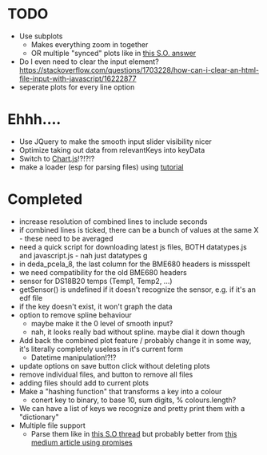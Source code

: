 # TODO

- Use subplots
  - Makes everything zoom in together
  - OR multiple "synced" plots like in [this S.O. answer](https://stackoverflow.com/a/48192606/7718130)
- Do I even need to clear the input element? https://stackoverflow.com/questions/1703228/how-can-i-clear-an-html-file-input-with-javascript/16222877
- seperate plots for every line option


# Ehhh....

- Use JQuery to make the smooth input slider visibility nicer
- Optimize taking out data from relevantKeys into keyData
- Switch to [Chart.js](https://github.com/chartjs/Chart.js)!?!?!?
- make a loader (esp for parsing files) using [tutorial](https://www.w3schools.com/howto/howto_css_loader.asp)


# Completed

- increase resolution of combined lines to include seconds
- if combined lines is ticked, there can be a bunch of values at the same X - these need to be averaged
- need a quick script for downloading latest js files, BOTH datatypes.js and javascript.js - nah just datatypes g
- in deda_pcela_8, the last column for the BME680 headers is missspelt
- we need compatibility for the old BME680 headers
- sensor for DS18B20 temps (Temp1, Temp2, ...)
- getSensor() is undefined if it doesn't recognize the sensor, e.g. if it's an edf file
- if the key doesn't exist, it won't graph the data
- option to remove spline behaviour
  - maybe make it the 0 level of smooth input?
  - nah, it looks really bad without spline. maybe dial it down though
- Add back the combined plot feature / probably change it in some way, it's literally completely useless in it's current form
  - Datetime manipulation!?!?
- update options on save button click without deleting plots
- remove individual files, and button to remove all files
- adding files should add to current plots
- Make a "hashing function" that transforms a key into a colour
  - conert key to binary, to base 10, sum digits, % colours.length?
- We can have a list of keys we recognize and pretty print them with a "dictionary"
- Multiple file support
  - Parse them like in [this S.O thread](https://stackoverflow.com/questions/29410435) but probably better from [this medium article using promises](https://medium.com/@kishanvikani/parse-multiple-files-using-papa-parse-and-perform-some-synchronous-task-2db18e531ede)